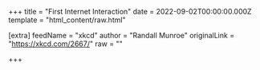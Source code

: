 
+++
title = "First Internet Interaction"
date = 2022-09-02T00:00:00.000Z
template = "html_content/raw.html"

[extra]
feedName = "xkcd"
author = "Randall Munroe"
originalLink = "https://xkcd.com/2667/"
raw = ""

+++

